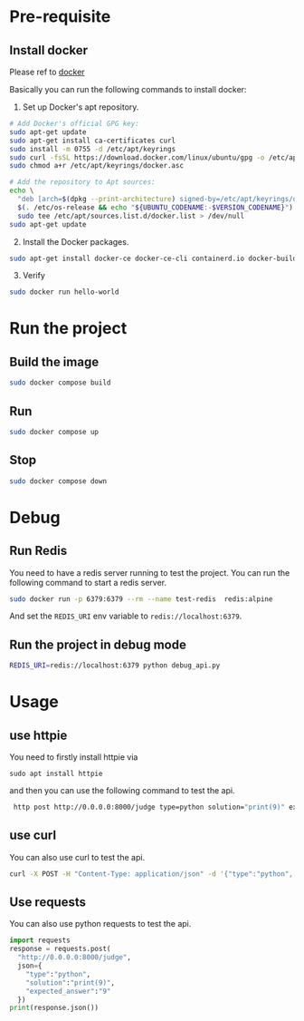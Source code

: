# Pre-requisite

## Install docker

Please ref to [docker](https://docs.docker.com/engine/install/ubuntu/#install-using-the-repository)

Basically you can run the following commands to install docker:

1. Set up Docker's apt repository.
```bash
# Add Docker's official GPG key:
sudo apt-get update
sudo apt-get install ca-certificates curl
sudo install -m 0755 -d /etc/apt/keyrings
sudo curl -fsSL https://download.docker.com/linux/ubuntu/gpg -o /etc/apt/keyrings/docker.asc
sudo chmod a+r /etc/apt/keyrings/docker.asc

# Add the repository to Apt sources:
echo \
  "deb [arch=$(dpkg --print-architecture) signed-by=/etc/apt/keyrings/docker.asc] https://download.docker.com/linux/ubuntu \
  $(. /etc/os-release && echo "${UBUNTU_CODENAME:-$VERSION_CODENAME}") stable" | \
  sudo tee /etc/apt/sources.list.d/docker.list > /dev/null
sudo apt-get update
```

2. Install the Docker packages.
```bash
sudo apt-get install docker-ce docker-ce-cli containerd.io docker-buildx-plugin docker-compose-plugin
```

3. Verify
```bash
sudo docker run hello-world
```

# Run the project

## Build the image

```bash
sudo docker compose build
```

## Run

```bash
sudo docker compose up
```

## Stop

```bash
sudo docker compose down
```

# Debug

## Run Redis
You need to have a redis server running to test the project. You can run the following command to start a redis server.

```bash
sudo docker run -p 6379:6379 --rm --name test-redis  redis:alpine
```
And set the `REDIS_URI` env variable to `redis://localhost:6379`.

## Run the project in debug mode

```bash
REDIS_URI=redis://localhost:6379 python debug_api.py
```

# Usage

## use httpie
You need to firstly install httpie via
```
sudo apt install httpie
```
and then you can use the following command to test the api.
```bash
 http post http://0.0.0.0:8000/judge type=python solution="print(9)" expected_answer=9
 ```

 ## use curl
  You can also use curl to test the api.
  ```bash
  curl -X POST -H "Content-Type: application/json" -d '{"type":"python", "solution":"print(9)", "expected_answer":"9"}' http://0.0.0.0:8000/judge
  ```

  ## Use requests
  You can also use python requests to test the api.
  ```python
  import requests
  response = requests.post(
    "http://0.0.0.0:8000/judge",
    json={
      "type":"python",
      "solution":"print(9)",
      "expected_answer":"9"
    })
  print(response.json())
  ```
